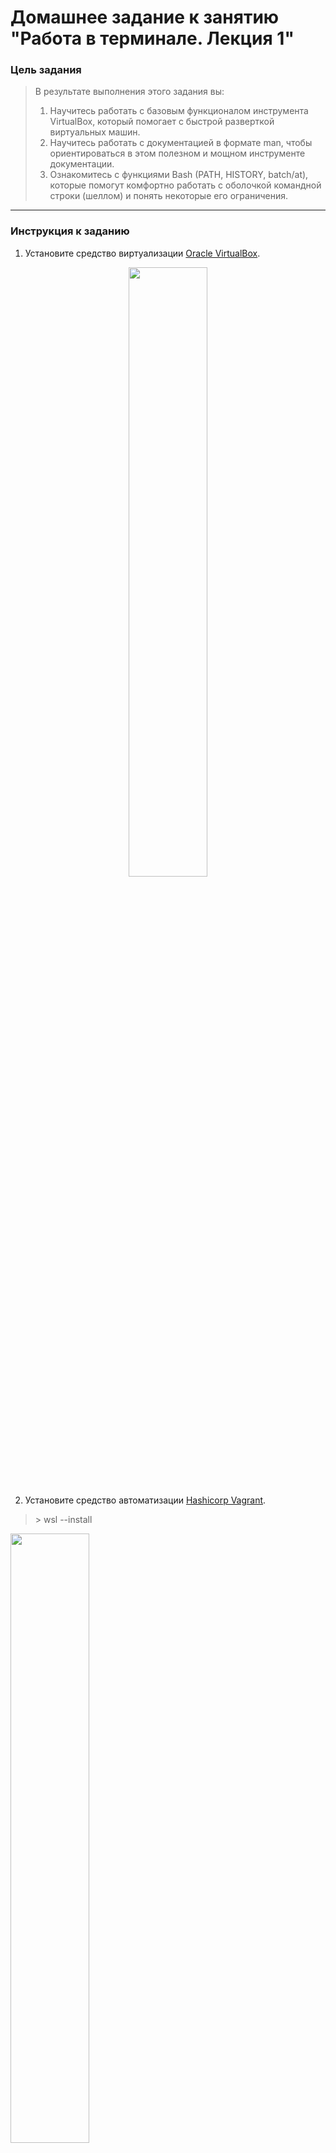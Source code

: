 # Домашнее задание к занятию "Работа в терминале. Лекция 1"

### Цель задания

> В результате выполнения этого задания вы:
> 1. Научитесь работать с базовым функционалом инструмента VirtualBox, который помогает с быстрой разверткой виртуальных машин.
> 2. Научитесь работать с документацией в формате man, чтобы ориентироваться в этом полезном и мощном инструменте документации.
> 3. Ознакомитесь с функциями Bash (PATH, HISTORY, batch/at), которые помогут комфортно работать с оболочкой командной строки (шеллом) и понять некоторые его ограничения.

***
### Инструкция к заданию

1. Установите средство виртуализации [Oracle VirtualBox](https://www.virtualbox.org/).
<p align="center">
 <img src="https://user-images.githubusercontent.com/123832086/221342763-ec55ef81-066b-4380-ae22-be82a5e68652.png" width=50% height=50%>
</p>

2. Установите средство автоматизации [Hashicorp Vagrant](https://hashicorp-releases.yandexcloud.net/vagrant/).
>\> wsl --install

<img src="https://user-images.githubusercontent.com/123832086/221344397-708997b8-9ddd-4092-abf7-09e0e4a65816.png" width=50% height=50%>
<img src="https://user-images.githubusercontent.com/123832086/221344520-709cc749-bba8-4733-8b3e-11c9c8ef8ae7.png" width=50% height=50%>
<img src="https://user-images.githubusercontent.com/123832086/221347076-21e1e858-7123-4464-b234-d8fe14d13fc3.png" width=50% height=50%>
<img src="https://user-images.githubusercontent.com/123832086/221348571-a98b5674-1104-4e66-be0c-ad09791f119d.png" width=50% height=50%>
	
![image](https://user-images.githubusercontent.com/123832086/221348723-59983584-29a5-4468-bd3a-b048fa61065a.png)

3. В вашем основном окружении подготовьте удобный для дальнейшей работы терминал. Можно предложить:

	* iTerm2 в Mac OS X
	* Windows Terminal в Windows
	* выбрать цветовую схему, размер окна, шрифтов и т.д.
	* почитать о кастомизации PS1/применить при желании.

	Несколько популярных проблем:
	* Добавьте Vagrant в правила исключения перехватывающих трафик для анализа антивирусов, таких как Kaspersky, если у вас возникают связанные с SSL/TLS ошибки,
	* MobaXterm может конфликтовать с Vagrant в Windows,
	* Vagrant плохо работает с директориями с кириллицей (может быть вашей домашней директорией), тогда можно либо изменить [VAGRANT_HOME](https://www.vagrantup.com/docs/other/environmental-variables#vagrant_home), либо создать в системе профиль пользователя с английским именем,
	* VirtualBox конфликтует с Windows Hyper-V и его необходимо [отключить](https://www.vagrantup.com/docs/installation#windows-virtualbox-and-hyper-v),
		
<p align="center">
 <img src="https://user-images.githubusercontent.com/123832086/221343246-dc7d8486-1fab-4206-8a72-81e613669a29.png" width=50% height=50% "Отключение Hyper-V">
</p>
	
	* [WSL2](https://docs.microsoft.com/ru-ru/windows/wsl/wsl2-faq#does-wsl-2-use-hyper-v-will-it-be-available-on-windows-10-home) использует Hyper-V, поэтому с ним VirtualBox также несовместим,
	* аппаратная виртуализация (Intel VT-x, AMD-V) должна быть активна в BIOS,
	* в Linux при установке [VirtualBox](https://www.virtualbox.org/wiki/Linux_Downloads) может дополнительно потребоваться пакет `linux-headers-generic` (debian-based) / `kernel-devel` (rhel-based).

### Инструменты/ дополнительные материалы, которые пригодятся для выполнения задания

1. [Конфигурация VirtualBox через Vagrant](https://www.vagrantup.com/docs/providers/virtualbox/configuration.html)
2. [Использование условий в Bash](https://www.gnu.org/software/bash/manual/html_node/Bash-Conditional-Expressions.html)

------

## Задание

1. С помощью базового файла конфигурации запустите Ubuntu 20.04 в VirtualBox посредством Vagrant:

	* Создайте директорию, в которой будут храниться конфигурационные файлы Vagrant. В ней выполните `vagrant init`. Замените содержимое Vagrantfile по умолчанию следующим:

		```bash
		Vagrant.configure("2") do |config|
			config.vm.box = "bento/ubuntu-20.04"
		end
		```
![VargantFile](https://user-images.githubusercontent.com/123832086/221364803-603e599f-6047-4424-bf23-921f3c01bb81.png "VargantFile")

	* Выполнение в этой директории `vagrant up` установит провайдер VirtualBox для Vagrant, скачает необходимый образ и запустит виртуальную машину.

![Login VargantCloud](https://user-images.githubusercontent.com/123832086/221364769-e292ed73-60fb-48a4-8aa1-8c6dcd1daaf1.png "Vargant Cloud")

![Vagrant_ready](https://user-images.githubusercontent.com/123832086/223360057-51e51084-800c-4556-b6fc-655e5e9aff41.png "Machine_ready")

	* `vagrant suspend` выключит виртуальную машину с сохранением ее состояния (т.е., при следующем `vagrant up` будут запущены все процессы внутри, которые работали на момент вызова suspend)

![Vagrant_suspend](https://user-images.githubusercontent.com/123832086/223360500-c4ca6249-fa61-48fc-a6f6-1adf46487c86.png "Vagrant_suspend")
	
	* `vagrant halt` выключит виртуальную машину штатным образом.

![Vagrant_halt](https://user-images.githubusercontent.com/123832086/223361237-30416655-e7ed-48ca-9b1d-72e98ac2a093.png "Vagrant_halt")

2. Ознакомьтесь с графическим интерфейсом VirtualBox, посмотрите как выглядит виртуальная машина, которую создал для вас Vagrant, какие аппаратные ресурсы ей выделены. Какие ресурсы выделены по-умолчанию?
	
	* _VirtualBox менеджер существует дисплей созданной виртуальной машины, где отображается командная строка._
	
	* _По умолчанию выделено __2 ядра процессора__, оперативной памяти __1024 МБ__, описан порядок загрузки дисков._
3. Ознакомьтесь с возможностями конфигурации VirtualBox через Vagrantfile: [документация](https://www.vagrantup.com/docs/providers/virtualbox/configuration.html). Как добавить оперативной памяти или ресурсов процессора виртуальной машине?
	> для изменения параметров виртуальной машины, в частности оперативной памяти и ресурсов процессора, в VagrantFile добавить следующую надпись (один из вариантов). 
	``` 
	config.vm.provider "virtualbox" do |v|
  		v.memory = 2048
  		v.cpus = 3
	end
 	```

4. Команда `vagrant ssh` из директории, в которой содержится Vagrantfile, позволит вам оказаться внутри виртуальной машины без каких-либо дополнительных настроек. Попрактикуйтесь в выполнении обсуждаемых команд в терминале Ubuntu.

5. Ознакомьтесь с разделами `man bash`, почитайте о настройках самого bash:
    * какой переменной можно задать длину журнала `history`, и на какой строчке manual это описывается?
   Страница 3 
   ![image](https://user-images.githubusercontent.com/123832086/221367288-1b52d778-08c0-4e27-8b55-e1d4596ad2e1.png "History man")

    * что делает директива `ignoreboth` в bash?
6. В каких сценариях использования применимы скобки `{}` и на какой строчке `man bash` это описано?
7. С учётом ответа на предыдущий вопрос, как создать однократным вызовом `touch` 100000 файлов? Получится ли аналогичным образом создать 300000? Если нет, то почему?
8. В man bash поищите по `/\[\[`. Что делает конструкция `[[ -d /tmp ]]`
9. Сделайте так, чтобы в выводе команды `type -a bash` первым стояла запись с нестандартным путем, например bash is ... 
Используйте знания о просмотре существующих и создании новых переменных окружения, обратите внимание на переменную окружения PATH 

	```bash
	bash is /tmp/new_path_directory/bash
	bash is /usr/local/bin/bash
	bash is /bin/bash
	```
	(прочие строки могут отличаться содержимым и порядком)
    В качестве ответа приведите команды, которые позволили вам добиться указанного вывода или соответствующие скриншоты.

10. Чем отличается планирование команд с помощью `batch` и `at`?

11. Завершите работу виртуальной машины чтобы не расходовать ресурсы компьютера и/или батарею ноутбука.

*В качестве решения дайте ответы на вопросы свободной форме* 

---

### Правила приема домашнего задания

- В личном кабинете отправлена ссылка на .md файл в вашем репозитории.

### Критерии оценки

Зачет - выполнены все задания, ответы даны в развернутой форме, приложены соответствующие скриншоты и файлы проекта, в выполненных заданиях нет противоречий и нарушения логики.

На доработку - задание выполнено частично или не выполнено, в логике выполнения заданий есть противоречия, существенные недостатки. 
